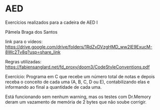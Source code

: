 # AED
Exercícios realizados para a cadeira de AED I

Pâmela Braga dos Santos

link para o vídeos: https://drive.google.com/drive/folders/1RdZvDVzgHMD_ww2IE9ExucM-8Wc2Tv8q?usp=share_link

Regras utilizadas: https://fabiensanglard.net/fd_proxy/doom3/CodeStyleConventions.pdf

Exercício: Programa em C que recebe um número total de notas e depois receba o conceito de cada uma (A, B, C, D ou E), contabilizando elas e informando ao final a quantidade de cada uma.

Está funcionando sem nenhum warning, mas os testes com Dr.Memory deram um vazamento de memória de 2 bytes que não soube corrigir.
